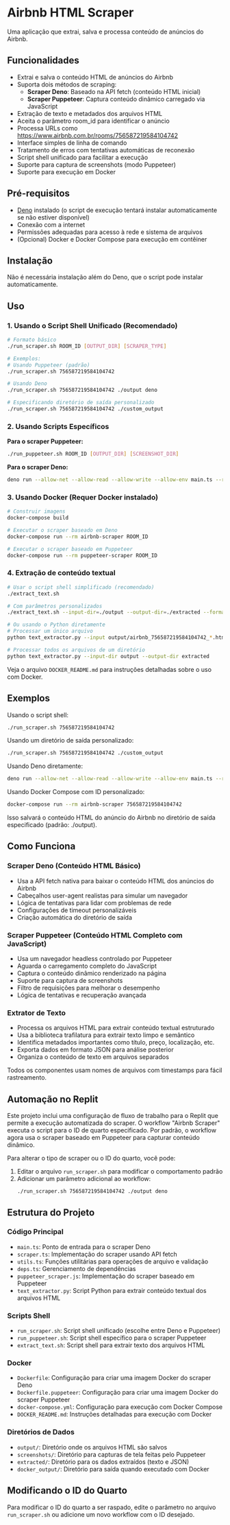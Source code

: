 # Airbnb HTML Scraper

Uma aplicação que extrai, salva e processa conteúdo de anúncios do Airbnb.

## Funcionalidades

- Extrai e salva o conteúdo HTML de anúncios do Airbnb
- Suporta dois métodos de scraping:
  - **Scraper Deno**: Baseado na API fetch (conteúdo HTML inicial)
  - **Scraper Puppeteer**: Captura conteúdo dinâmico carregado via JavaScript
- Extração de texto e metadados dos arquivos HTML
- Aceita o parâmetro room_id para identificar o anúncio
- Processa URLs como https://www.airbnb.com.br/rooms/756587219584104742
- Interface simples de linha de comando
- Tratamento de erros com tentativas automáticas de reconexão
- Script shell unificado para facilitar a execução
- Suporte para captura de screenshots (modo Puppeteer)
- Suporte para execução em Docker

## Pré-requisitos

- [Deno](https://deno.land/) instalado (o script de execução tentará instalar automaticamente se não estiver disponível)
- Conexão com a internet
- Permissões adequadas para acesso à rede e sistema de arquivos
- (Opcional) Docker e Docker Compose para execução em contêiner

## Instalação

Não é necessária instalação além do Deno, que o script pode instalar automaticamente.

## Uso

### 1. Usando o Script Shell Unificado (Recomendado)

```bash
# Formato básico
./run_scraper.sh ROOM_ID [OUTPUT_DIR] [SCRAPER_TYPE]

# Exemplos:
# Usando Puppeteer (padrão)
./run_scraper.sh 756587219584104742

# Usando Deno
./run_scraper.sh 756587219584104742 ./output deno

# Especificando diretório de saída personalizado
./run_scraper.sh 756587219584104742 ./custom_output
```

### 2. Usando Scripts Específicos

**Para o scraper Puppeteer:**
```bash
./run_puppeteer.sh ROOM_ID [OUTPUT_DIR] [SCREENSHOT_DIR]
```

**Para o scraper Deno:**
```bash
deno run --allow-net --allow-read --allow-write --allow-env main.ts --room-id=ROOM_ID [--output-dir=./output]
```

### 3. Usando Docker (Requer Docker instalado)

```bash
# Construir imagens
docker-compose build

# Executar o scraper baseado em Deno
docker-compose run --rm airbnb-scraper ROOM_ID

# Executar o scraper baseado em Puppeteer
docker-compose run --rm puppeteer-scraper ROOM_ID
```

### 4. Extração de conteúdo textual

```bash
# Usar o script shell simplificado (recomendado)
./extract_text.sh

# Com parâmetros personalizados
./extract_text.sh --input-dir=./output --output-dir=./extracted --format=both

# Ou usando o Python diretamente
# Processar um único arquivo
python text_extractor.py --input output/airbnb_756587219584104742_*.html

# Processar todos os arquivos de um diretório
python text_extractor.py --input-dir output --output-dir extracted
```

Veja o arquivo `DOCKER_README.md` para instruções detalhadas sobre o uso com Docker.

## Exemplos

Usando o script shell:
```bash
./run_scraper.sh 756587219584104742
```

Usando um diretório de saída personalizado:
```bash
./run_scraper.sh 756587219584104742 ./custom_output
```

Usando Deno diretamente:
```bash
deno run --allow-net --allow-read --allow-write --allow-env main.ts --room-id=756587219584104742
```

Usando Docker Compose com ID personalizado:
```bash
docker-compose run --rm airbnb-scraper 756587219584104742
```

Isso salvará o conteúdo HTML do anúncio do Airbnb no diretório de saída especificado (padrão: ./output).

## Como Funciona

### Scraper Deno (Conteúdo HTML Básico)
- Usa a API fetch nativa para baixar o conteúdo HTML dos anúncios do Airbnb
- Cabeçalhos user-agent realistas para simular um navegador
- Lógica de tentativas para lidar com problemas de rede
- Configurações de timeout personalizáveis
- Criação automática do diretório de saída

### Scraper Puppeteer (Conteúdo HTML Completo com JavaScript)
- Usa um navegador headless controlado por Puppeteer
- Aguarda o carregamento completo do JavaScript
- Captura o conteúdo dinâmico renderizado na página
- Suporte para captura de screenshots
- Filtro de requisições para melhorar o desempenho
- Lógica de tentativas e recuperação avançada

### Extrator de Texto
- Processa os arquivos HTML para extrair conteúdo textual estruturado
- Usa a biblioteca trafilatura para extrair texto limpo e semântico
- Identifica metadados importantes como título, preço, localização, etc.
- Exporta dados em formato JSON para análise posterior
- Organiza o conteúdo de texto em arquivos separados

Todos os componentes usam nomes de arquivos com timestamps para fácil rastreamento.

## Automação no Replit

Este projeto inclui uma configuração de fluxo de trabalho para o Replit que permite a execução automatizada do scraper. O workflow "Airbnb Scraper" executa o script para o ID de quarto especificado. Por padrão, o workflow agora usa o scraper baseado em Puppeteer para capturar conteúdo dinâmico.

Para alterar o tipo de scraper ou o ID do quarto, você pode:

1. Editar o arquivo `run_scraper.sh` para modificar o comportamento padrão
2. Adicionar um parâmetro adicional ao workflow:
   ```
   ./run_scraper.sh 756587219584104742 ./output deno
   ```

## Estrutura do Projeto

### Código Principal
- `main.ts`: Ponto de entrada para o scraper Deno
- `scraper.ts`: Implementação do scraper usando API fetch
- `utils.ts`: Funções utilitárias para operações de arquivo e validação
- `deps.ts`: Gerenciamento de dependências
- `puppeteer_scraper.js`: Implementação do scraper baseado em Puppeteer
- `text_extractor.py`: Script Python para extrair conteúdo textual dos arquivos HTML

### Scripts Shell
- `run_scraper.sh`: Script shell unificado (escolhe entre Deno e Puppeteer)
- `run_puppeteer.sh`: Script shell específico para o scraper Puppeteer
- `extract_text.sh`: Script shell para extrair texto dos arquivos HTML

### Docker
- `Dockerfile`: Configuração para criar uma imagem Docker do scraper Deno
- `Dockerfile.puppeteer`: Configuração para criar uma imagem Docker do scraper Puppeteer
- `docker-compose.yml`: Configuração para execução com Docker Compose
- `DOCKER_README.md`: Instruções detalhadas para execução com Docker

### Diretórios de Dados
- `output/`: Diretório onde os arquivos HTML são salvos
- `screenshots/`: Diretório para capturas de tela feitas pelo Puppeteer
- `extracted/`: Diretório para os dados extraídos (texto e JSON)
- `docker_output/`: Diretório para saída quando executado com Docker

## Modificando o ID do Quarto

Para modificar o ID do quarto a ser raspado, edite o parâmetro no arquivo `run_scraper.sh` ou adicione um novo workflow com o ID desejado.
